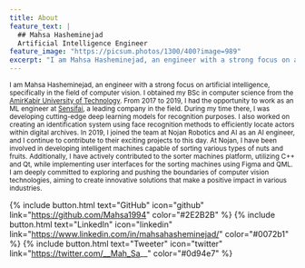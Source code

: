 ```yaml
---
title: About
feature_text: |
  ## Mahsa Hasheminejad
  Artificial Intelligence Engineer
feature_image: "https://picsum.photos/1300/400?image=989"
excerpt: "I am Mahsa Hasheminejad, an engineer with a strong focus on artificial intelligence, specifically in the field of computer vision."
---
```


<small>I am Mahsa Hasheminejad, an engineer with a strong focus on artificial intelligence, specifically in the field of computer vision. I obtained my BSc in computer science from the [AmirKabir University of Technology](https://aut.ac.ir/en).
From 2017 to 2019, I had the opportunity to work as an ML engineer at [Sensifai](https://sensifai.com/), a leading company in the field. During my time there, I was developing cutting-edge deep learning models for recognition purposes. I also worked on creating an identification system using face recognition methods to efficiently locate actors within digital archives.
In 2019, I joined the team at Nojan Robotics and AI as an AI engineer, and I continue to contribute to their exciting projects to this day. At Nojan, I have been involved in developing intelligent machines capable of sorting various types of nuts and fruits. Additionally, I have actively contributed to the sorter machines platform, utilizing C++ and Qt, while implementing user interfaces for the sorting machines using Figma and QML.
I am deeply committed to exploring and pushing the boundaries of computer vision technologies, aiming to create innovative solutions that make a positive impact in various industries.</small>



{% include button.html text="GitHub" icon="github" link="https://github.com/Mahsa1994" color="#2E2B2B" %} {% include button.html text="LinkedIn" icon="linkedin" link="https://www.linkedin.com/in/mahsahasheminejad/" color="#0072b1" %} {% include button.html text="Tweeter" icon="twitter" link="https://twitter.com/__Mah_Sa__" color="#0d94e7" %}

